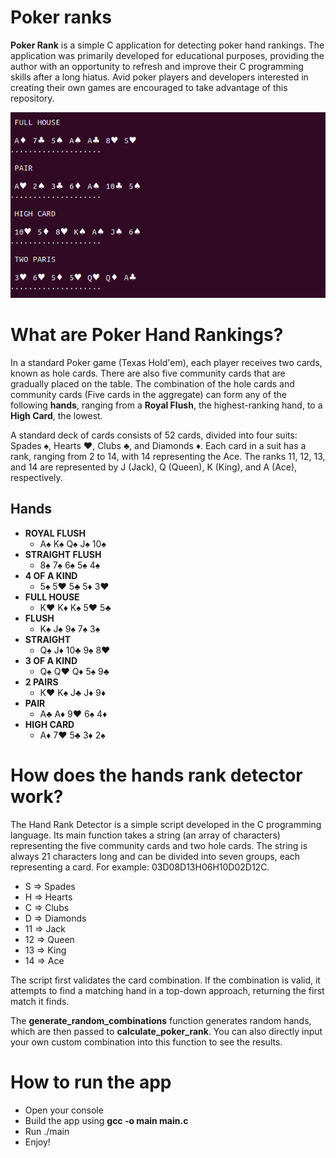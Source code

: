 # Poker ranks

**Poker Rank** is a simple C application for detecting poker hand rankings.
The application was primarily developed for educational purposes, providing the author with an opportunity to refresh and improve their C programming skills after a long hiatus. Avid poker players and developers interested in creating their own games are encouraged to take advantage of this repository.

![DEMO](https://github.com/shahrokni/poker_ranks/blob/master/demo/demo-1.png)

# What are Poker Hand Rankings?

In a standard Poker game (Texas Hold'em), each player receives two cards, known as hole cards. There are also five community cards that are gradually placed on the table. The combination of the hole cards and community cards (Five cards in the aggregate) can form any of the following **hands**, ranging from a **Royal Flush**, the highest-ranking hand, to a **High Card**, the lowest.

A standard deck of cards consists of 52 cards, divided into four suits: Spades ♠, Hearts ♥, Clubs ♣, and Diamonds ♦. Each card in a suit has a rank, ranging from 2 to 14, with 14 representing the Ace. The ranks 11, 12, 13, and 14 are represented by J (Jack), Q (Queen), K (King), and A (Ace), respectively.

## Hands

- **ROYAL FLUSH**
  - A♠ K♠ Q♠ J♠ 10♠
- **STRAIGHT FLUSH**
  - 8♠ 7♠ 6♠ 5♠ 4♠
- **4 OF A KIND**
  - 5♠ 5♥ 5♣ 5♦ 3♥
- **FULL HOUSE**
  - K♥ K♦ K♠ 5♥ 5♣
- **FLUSH**
  - K♠ J♠ 9♠ 7♠ 3♠
- **STRAIGHT**
  - Q♠ J♦ 10♣ 9♠ 8♥
- **3 OF A KIND**
  - Q♠ Q♥ Q♦ 5♠ 9♣
- **2 PAIRS**
  - K♥ K♠ J♣ J♦ 9♦
- **PAIR**
  - A♣ A♦ 9♥ 6♠ 4♦
- **HIGH CARD**
  - A♦ 7♥ 5♣ 3♦ 2♠

# How does the hands rank detector work?

The Hand Rank Detector is a simple script developed in the C programming language. Its main function takes a string (an array of characters) representing the five community cards and two hole cards. The string is always 21 characters long and can be divided into seven groups, each representing a card. For example: 03D08D13H06H10D02D12C.

- S => Spades
- H => Hearts
- C => Clubs
- D => Diamonds
- 11 => Jack
- 12 => Queen
- 13 => King
- 14 => Ace

The script first validates the card combination. If the combination is valid, it attempts to find a matching hand in a top-down approach, returning the first match it finds.

The **generate_random_combinations** function generates random hands, which are then passed to **calculate_poker_rank**. You can also directly input your own custom combination into this function to see the results.

# How to run the app

- Open your console
- Build the app using **gcc -o main main.c**
- Run ./main
- Enjoy!
